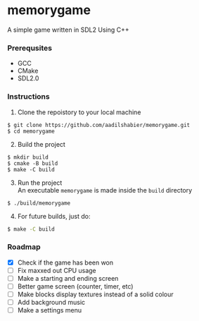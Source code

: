 # memorygame
A simple game written in SDL2 Using C++

### Prerequsites
* GCC
* CMake
* SDL2.0

### Instructions
1. Clone the repoistory to your local machine
```shell
$ git clone https://github.com/aadilshabier/memorygame.git
$ cd memorygame
```
2. Build the project
```shell
$ mkdir build
$ cmake -B build
$ make -C build
```
3. Run the project  
An executable `memorygame` is made inside the `build` directory
```shell
$ ./build/memorygame
```
4. For future builds, just do:
```sh
$ make -C build
```

### Roadmap
- [x] Check if the game has been won
- [ ] Fix maxxed out CPU usage
- [ ] Make a starting and ending screen
- [ ] Better game screen (counter, timer, etc)
- [ ] Make blocks display textures instead of a solid colour
- [ ] Add background music
- [ ] Make a settings menu
